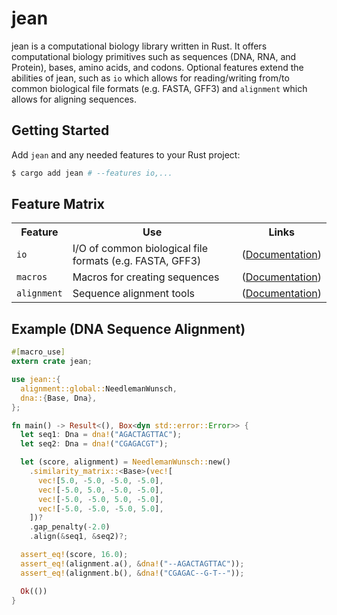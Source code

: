 
# jean

jean is a computational biology library written in Rust. It offers
computational biology primitives such as sequences (DNA, RNA, and Protein), bases, amino acids, and codons. Optional features extend the 
abilities of jean, such as `io` which allows for reading/writing from/to common biological file formats (e.g. FASTA, GFF3) and `alignment` which allows for aligning sequences. 

## Getting Started

Add `jean` and any needed features to your Rust project:

```sh
$ cargo add jean # --features io,...
```

## Feature Matrix

<table>
  <tbody>
    <tr>
      <th>Feature</th>
      <th>Use</th>
      <th>Links</th>
    </tr>
    <tr>
      <td><code>io</code></td>
      <td>I/O of common biological file formats (e.g. FASTA, GFF3)</td>
      <td>
        (<a href="">Documentation</a>)
      </td>
    </tr>
    <tr>
      <td><code>macros</code></td>
      <td>Macros for creating sequences</td>
      <td>
        (<a href="">Documentation</a>)
      </td>
    </tr
    <tr>
      <td><code>alignment</code></td>
      <td>Sequence alignment tools</td>
      <td>
        (<a href="">Documentation</a>)
      </td>
    </tr
  </tbody>
</table>

## Example (DNA Sequence Alignment)

```rust
#[macro_use]
extern crate jean;

use jean::{
  alignment::global::NeedlemanWunsch,
  dna::{Base, Dna},
};

fn main() -> Result<(), Box<dyn std::error::Error>> {
  let seq1: Dna = dna!("AGACTAGTTAC");
  let seq2: Dna = dna!("CGAGACGT");

  let (score, alignment) = NeedlemanWunsch::new()
    .similarity_matrix::<Base>(vec![
      vec![5.0, -5.0, -5.0, -5.0],
      vec![-5.0, 5.0, -5.0, -5.0],
      vec![-5.0, -5.0, 5.0, -5.0],
      vec![-5.0, -5.0, -5.0, 5.0],
    ])?
    .gap_penalty(-2.0)
    .align(&seq1, &seq2)?;

  assert_eq!(score, 16.0);
  assert_eq!(alignment.a(), &dna!("--AGACTAGTTAC"));
  assert_eq!(alignment.b(), &dna!("CGAGAC--G-T--"));

  Ok(())
}
```